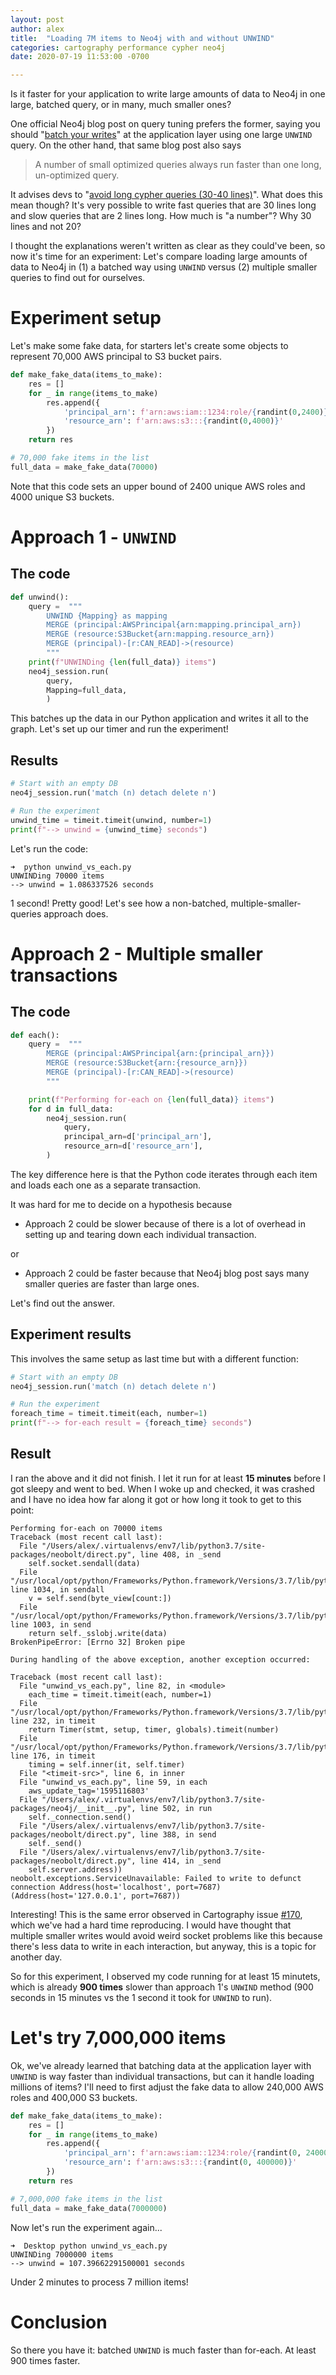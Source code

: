 ```yaml
---
layout: post
author: alex
title:  "Loading 7M items to Neo4j with and without UNWIND"
categories: cartography performance cypher neo4j
date: 2020-07-19 11:53:00 -0700

---
```


Is it faster for your application to write large amounts of data to Neo4j in one large, batched query, or in many, much smaller ones? 

One official Neo4j blog post on query tuning prefers the former, saying you should "[batch your writes]((https://neo4j.com/blog/cypher-write-fast-furious/#batch-cypher-writes))" at the application layer using one large `UNWIND` query. On the other hand, that same blog post also says

>  A number of small optimized queries always run faster than one long, un-optimized query.

It advises devs to "[avoid long cypher queries (30-40 lines)](https://neo4j.com/blog/cypher-write-fast-furious/#long-cypher-queries)". What does this mean though? It's very possible to write fast queries that are 30 lines long and slow queries that are 2 lines long. How much is "a number"? Why 30 lines and not 20?

I thought the explanations weren't written as clear as they could've been, so now it's time for an experiment: Let's compare loading large amounts of data to Neo4j in (1) a batched way using `UNWIND` versus (2) multiple smaller queries to find out for ourselves.

# Experiment setup

Let's make some fake data, for starters let's create some objects to represent 70,000 AWS principal to S3 bucket pairs. 

```python
def make_fake_data(items_to_make):
    res = []
    for _ in range(items_to_make)
        res.append({
            'principal_arn': f'arn:aws:iam::1234:role/{randint(0,2400)}',
            'resource_arn': f'arn:aws:s3:::{randint(0,4000)}'
        })
    return res

# 70,000 fake items in the list
full_data = make_fake_data(70000)
```
Note that this code sets an upper bound of 2400 unique AWS roles and 4000 unique S3 buckets.


# Approach 1 - `UNWIND`

## The code
```python
def unwind():
    query =  """
        UNWIND {Mapping} as mapping
        MERGE (principal:AWSPrincipal{arn:mapping.principal_arn})
        MERGE (resource:S3Bucket{arn:mapping.resource_arn})
        MERGE (principal)-[r:CAN_READ]->(resource)
        """
    print(f"UNWINDing {len(full_data)} items")
    neo4j_session.run(
        query,
        Mapping=full_data,
        )
```

This batches up the data in our Python application and writes it all to the graph. Let's set up our timer and run the experiment!

## Results

```python
# Start with an empty DB
neo4j_session.run('match (n) detach delete n')

# Run the experiment
unwind_time = timeit.timeit(unwind, number=1)
print(f"--> unwind = {unwind_time} seconds")
```

Let's run the code:

```
➜  python unwind_vs_each.py
UNWINDing 70000 items
--> unwind = 1.086337526 seconds
```

1 second! Pretty good! Let's see how a non-batched, multiple-smaller-queries approach does.

# Approach 2 - Multiple smaller transactions

## The code

```python
def each():
    query =  """
        MERGE (principal:AWSPrincipal{arn:{principal_arn}})
        MERGE (resource:S3Bucket{arn:{resource_arn}})
        MERGE (principal)-[r:CAN_READ]->(resource)
        """

    print(f"Performing for-each on {len(full_data)} items")
    for d in full_data:
        neo4j_session.run(
            query,
            principal_arn=d['principal_arn'],
            resource_arn=d['resource_arn'],
        )
```

The key difference here is that the Python code iterates through each item and loads each one as a separate transaction. 

It was hard for me to decide on a hypothesis because

- Approach 2 could be slower because of there is a lot of overhead in setting up and tearing down each individual transaction.

or

- Approach 2 could be faster because that Neo4j blog post says many smaller queries are faster than large ones.

Let's find out the answer.

## Experiment results

This involves the same setup as last time but with a different function:

```python
# Start with an empty DB
neo4j_session.run('match (n) detach delete n')

# Run the experiment
foreach_time = timeit.timeit(each, number=1)
print(f"--> for-each result = {foreach_time} seconds")
```

## Result

I ran the above and it did not finish. I let it run for at least **15 minutes** before I got sleepy and went to bed. When I woke up and checked, it was crashed and I have no idea how far along it got or how long it took to get to this point:

```
Performing for-each on 70000 items
Traceback (most recent call last):
  File "/Users/alex/.virtualenvs/env7/lib/python3.7/site-packages/neobolt/direct.py", line 408, in _send
    self.socket.sendall(data)
  File "/usr/local/opt/python/Frameworks/Python.framework/Versions/3.7/lib/python3.7/ssl.py", line 1034, in sendall
    v = self.send(byte_view[count:])
  File "/usr/local/opt/python/Frameworks/Python.framework/Versions/3.7/lib/python3.7/ssl.py", line 1003, in send
    return self._sslobj.write(data)
BrokenPipeError: [Errno 32] Broken pipe

During handling of the above exception, another exception occurred:

Traceback (most recent call last):
  File "unwind_vs_each.py", line 82, in <module>
    each_time = timeit.timeit(each, number=1)
  File "/usr/local/opt/python/Frameworks/Python.framework/Versions/3.7/lib/python3.7/timeit.py", line 232, in timeit
    return Timer(stmt, setup, timer, globals).timeit(number)
  File "/usr/local/opt/python/Frameworks/Python.framework/Versions/3.7/lib/python3.7/timeit.py", line 176, in timeit
    timing = self.inner(it, self.timer)
  File "<timeit-src>", line 6, in inner
  File "unwind_vs_each.py", line 59, in each
    aws_update_tag='1595116803'
  File "/Users/alex/.virtualenvs/env7/lib/python3.7/site-packages/neo4j/__init__.py", line 502, in run
    self._connection.send()
  File "/Users/alex/.virtualenvs/env7/lib/python3.7/site-packages/neobolt/direct.py", line 388, in send
    self._send()
  File "/Users/alex/.virtualenvs/env7/lib/python3.7/site-packages/neobolt/direct.py", line 414, in _send
    self.server.address))
neobolt.exceptions.ServiceUnavailable: Failed to write to defunct connection Address(host='localhost', port=7687) (Address(host='127.0.0.1', port=7687))
```

Interesting! This is the same error observed in Cartography issue [#170](https://github.com/lyft/cartography/issues/170), which we've had a hard time reproducing. I would have thought that multiple smaller writes would avoid weird socket problems like this because there's less data to write in each interaction, but anyway, this is a topic for another day.

So for this experiment, I observed my code running for at least 15 minutets, which is already **900 times** slower than approach 1's `UNWIND` method (900 seconds in 15 minutes vs the 1 second it took for `UNWIND` to run).

# Let's try 7,000,000 items

Ok, we've already learned that batching data at the application layer with `UNWIND` is way faster than individual transactions, but can it handle loading millions of items? I'll need to first adjust the fake data to allow 240,000 AWS roles and 400,000 S3 buckets.


```python
def make_fake_data(items_to_make):
    res = []
    for _ in range(items_to_make)
        res.append({
            'principal_arn': f'arn:aws:iam::1234:role/{randint(0, 240000)}',
            'resource_arn': f'arn:aws:s3:::{randint(0, 400000)}'
        })
    return res

# 7,000,000 fake items in the list
full_data = make_fake_data(7000000)
```

Now let's run the experiment again...

```
➜  Desktop python unwind_vs_each.py
UNWINDing 7000000 items
--> unwind = 107.39662291500001 seconds
```

Under 2 minutes to process 7 million items!


# Conclusion

So there you have it: batched `UNWIND` is much faster than for-each. At least 900 times faster.
